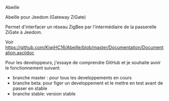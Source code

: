 Abeille

Abeille pour Jeedom (Gateway ZiGate)

Permet d'interfacer un réseau ZigBee par l'intermédiaire de la passerelle ZiGate à Jeedom.

Voir https://github.com/KiwiHC16/Abeille/blob/master/Documentation/Documentation.asciidoc

Pour les developpeurs, j'essaye de comprendre GitHub et je souhaite avoir le fonctionnement suivant:

* branche master : pour tous les developpements en cours
* branche beta: pour figer un developpement et le mettre en test avant de passer en stable
* branche stable: version stable
